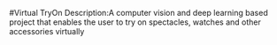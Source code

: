 #Virtual TryOn
Description:A computer vision and deep learning based project that enables the user to try on spectacles, watches and other accessories virtually
